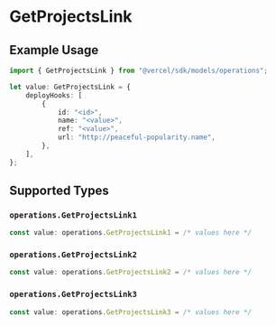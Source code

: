 # GetProjectsLink

## Example Usage

```typescript
import { GetProjectsLink } from "@vercel/sdk/models/operations";

let value: GetProjectsLink = {
    deployHooks: [
        {
            id: "<id>",
            name: "<value>",
            ref: "<value>",
            url: "http://peaceful-popularity.name",
        },
    ],
};
```

## Supported Types

### `operations.GetProjectsLink1`

```typescript
const value: operations.GetProjectsLink1 = /* values here */
```

### `operations.GetProjectsLink2`

```typescript
const value: operations.GetProjectsLink2 = /* values here */
```

### `operations.GetProjectsLink3`

```typescript
const value: operations.GetProjectsLink3 = /* values here */
```

